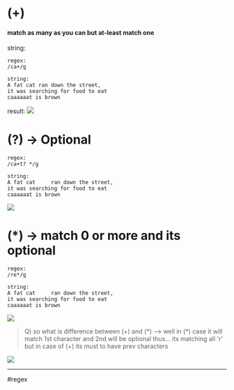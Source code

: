 
# (+)
#### match as many as you can but at-least match one

string: 
```
regex: 
/ca+/g

string:
A fat cat ran down the street,
it was searching for food to eat
caaaaaat is brown
```

result:
![](https://i.imgur.com/oYWX5eT.png)



# (?) -> Optional

```
regex: 
/ca+t? */g

string:
A fat cat     ran down the street,
it was searching for food to eat
caaaaaat is brown
```

![](https://i.imgur.com/7CjbBon.png)


# (\*) -> match 0 or more and its optional

```
regex: 
/re*/g

string:
A fat cat     ran down the street,
it was searching for food to eat
caaaaaat is brown
```

![](https://i.imgur.com/XIzHlhr.png)


> Q) so what is difference between (+) and (\*)
> --> well in (\*) case it will match 1st character and 2nd will be optional thus... its matching all 'r' but in case of (+) its must to have prev characters

![](https://i.imgur.com/MUfKqBC.png)




----
#regex


